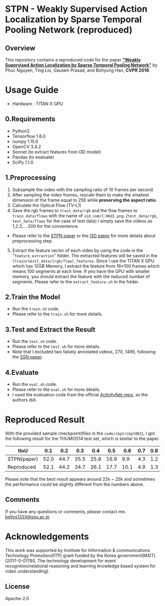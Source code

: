 STPN - Weakly Supervised Action Localization by Sparse Temporal Pooling Network (reproduced)
============================================================================================
Overview
--------

This repository contains a reproduced code for the paper [__"Weakly Supervised Action Localization by Sparse Temporal Pooling Network"__](https://arxiv.org/abs/1712.05080) by Phuc Nguyen, Ting Liu, Gautam Prasad, and Bohyung Han, __CVPR 2018__.


Usage Guide
===========
* Hardware : TITAN X GPU 

0.Requirements
--------------
* Python3
* Tensorflow 1.6.0
* numpy 1.15.0
* OpenCV 3.4.2
* Sonnet (to extract features from I3D model) 
* Pandas (to evaluate)
* SciPy 1.1.0


1.Preprocessing
---------------
1) Subsample the video with the sampling ratio of 10 frames per second.
2) After sampling the video frames, rescale them to make the smallest dimension of the frame equal to 256 while **preserving the aspect ratio**.
3) Calculate the Optical Flow (TV-L1)
4) Save the rgb frames to `train_data/rgb` and the flow frames to `train_data/flows` with the name of `vid_num/{:06d}.png`. (`test_data/rgb`, `test_data/flows` for the case of test data)
   I simply save the videos as 1,2,3,....200 for the convenience.

* Please refer to the [STPN paper](https://arxiv.org/abs/1712.05080) or the [I3D paper](https://arxiv.org/abs/1705.07750) for more details about preprocessing step.

5) Extract the feature vector of each video by using the code in the "`feature_extraction`" folder. The extracted features will be saved in the `[train/test]_data/[rgb/flow]_features`.
   Since I use the TITAN X GPU which has 12GB Memory, I extract the feature from 16*100 frames which means 100 segments at each time. If you have the GPU with smaller memory, you should extract the feature with the reduced number of segments.
   Please refer to the `extract_feature.sh` in the folder.

2.Train the Model
-----------------
* Run the `train.sh` code. 
* Please refer to the `train.sh` for more details.

3.Test and Extract the Result
-----------------------------
* Run the `test.sh` code. 
* Please refer to the `test.sh` for more details. 
* Note that I excluded two falsely annotated videos, 270, 1496, following the [SSN paper](https://arxiv.org/pdf/1704.06228.pdf).

4.Evaluate
----------
* Run the `eval.sh` code. 
* Please refer to the `eval.sh` for more details. 
* I used the evaluation code from the official [ActivityNet repo](https://github.com/activitynet/ActivityNet), as the authors did.

Reproduced Result
=================
With the provided sample checkpoint(files in the `code/ckpt/ckpt001`), I got the following result for the THUMOS14 test set, which is similar to the paper.

|    tIoU    | 0.1| 0.2| 0.3| 0.4| 0.5| 0.6| 0.7| 0.8| 0.9| mAP|
|------------|----|----|----|----|----|----|----|----|----|----|
| STPN(paper)|52.0|44.7|35.5|25.8|16.9| 9.9| 4.3| 1.2| 0.1|21.2|
| Reproduced |52.1|44.2|34.7|26.1|17.7|10.1| 4.9| 1.3| 0.1|21.3|

Please note that the best result appears around 22k ~ 25k and sometimes the performance could be slightly different from the numbers above.

Comments
--------

If you have any questions or comments, please contact me. <bellos1203@snu.ac.kr>

# Acknowledgements

This work was supported by Institute for Information & communications Technology Promotion(IITP) grant funded by the Korea government(MSIT) (2017-0-01780, The technology development for event recognition/relational reasoning and learning knowledge based system for video understanding)

License
-------
Apache-2.0
